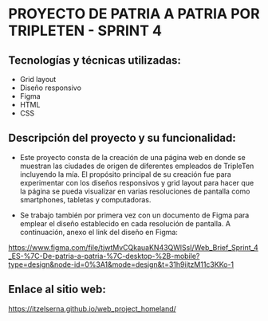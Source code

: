 # PROYECTO DE PATRIA A PATRIA POR TRIPLETEN - SPRINT 4

## Tecnologías y técnicas utilizadas:

- Grid layout
- Diseño responsivo
- Figma
- HTML
- CSS

## Descripción del proyecto y su funcionalidad:

- Este proyecto consta de la creación de una página web en donde se muestran las ciudades de origen de diferentes empleados de TripleTen incluyendo la mía. El propósito principal de su creación fue para experimentar con los diseños responsivos y grid layout para hacer que la página se pueda visualizar en varias resoluciones de pantalla como smartphones, tabletas y computadoras.

- Se trabajo también por primera vez con un documento de Figma para emplear el diseño establecido en cada resolución de pantalla. A continuación, anexo el link del diseño en Figma:

https://www.figma.com/file/tjwtMvCQkauaKN43QWlSsI/Web_Brief_Sprint_4_ES-%7C-De-patria-a-patria-%7C-desktop-%2B-mobile?type=design&node-id=0%3A1&mode=design&t=31h9ijtzM11c3KKo-1

## Enlace al sitio web:

https://itzelserna.github.io/web_project_homeland/

